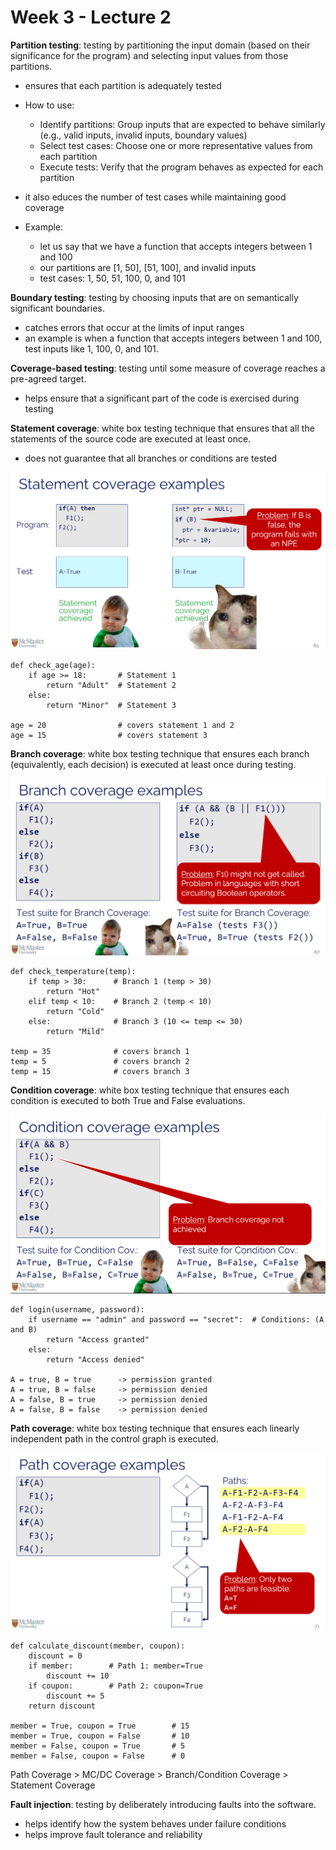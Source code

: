# Week 3 - Lecture 2

**Partition testing**: testing by partitioning the input domain (based on their significance for the program) and selecting input values from those partitions.

- ensures that each partition is adequately tested
- How to use:

    - Identify partitions: Group inputs that are expected to behave similarly (e.g., valid inputs, invalid inputs, boundary values)
    - Select test cases: Choose one or more representative values from each partition
    - Execute tests: Verify that the program behaves as expected for each partition

- it also educes the number of test cases while maintaining good coverage
- Example:

    - let us say that we have a function that accepts integers between 1 and 100
    - our partitions are [1, 50], [51, 100], and invalid inputs
    - test cases: 1, 50, 51, 100, 0, and 101

**Boundary testing**: testing by choosing inputs that are on semantically significant boundaries.

- catches errors that occur at the limits of input ranges
- an example is when a function that accepts integers between 1 and 100, test inputs like 1, 100, 0, and 101.

**Coverage-based testing**: testing until some measure of coverage reaches a pre-agreed target.

- helps ensure that a significant part of the code is exercised during testing

**Statement coverage**: white box testing technique that ensures that all the statements of the source code are executed at least once.

- does not guarantee that all branches or conditions are tested

![](imgs/statementCoverage.png)

```
def check_age(age):
    if age >= 18:       # Statement 1
        return "Adult"  # Statement 2
    else:
        return "Minor"  # Statement 3

age = 20                # covers statement 1 and 2
age = 15                # covers statement 3
```


**Branch coverage**: white box testing technique that ensures each branch (equivalently, each decision) is executed at least once during testing.

![](imgs/branchCoverage.png)

```
def check_temperature(temp):
    if temp > 30:      # Branch 1 (temp > 30)
        return "Hot"
    elif temp < 10:    # Branch 2 (temp < 10)
        return "Cold"
    else:              # Branch 3 (10 <= temp <= 30)
        return "Mild"

temp = 35              # covers branch 1
temp = 5               # covers branch 2
temp = 15              # covers branch 3
```

**Condition coverage**: white box testing technique that ensures each condition is executed to both True and False evaluations.

![](imgs/conditionCoverage.png)

```
def login(username, password):
    if username == "admin" and password == "secret":  # Conditions: (A and B)
        return "Access granted"
    else:
        return "Access denied"

A = true, B = true      -> permission granted
A = true, B = false     -> permission denied
A = false, B = true     -> permission denied
A = false, B = false    -> permission denied
```

**Path coverage**: white box testing technique that ensures each linearly independent path in the control graph is executed.

![](imgs/pathCoverage.png)

```
def calculate_discount(member, coupon):
    discount = 0
    if member:        # Path 1: member=True
        discount += 10
    if coupon:        # Path 2: coupon=True
        discount += 5
    return discount

member = True, coupon = True        # 15
member = True, coupon = False       # 10
member = False, coupon = True       # 5
member = False, coupon = False      # 0

```
Path Coverage > MC/DC Coverage > Branch/Condition Coverage > Statement Coverage

**Fault injection**: testing by deliberately introducing faults into the software.

- helps identify how the system behaves under failure conditions
- helps improve fault tolerance and reliability
